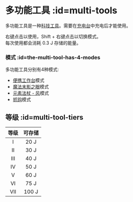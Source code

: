 # 多功能工具 :id=multi-tools

多功能工具是一种[科技工具](/Technical-Gadgets)。需要在[充电台](/Charging-Bench)中充电后才能使用。

右键点击以使用，Shift + 右键点击以切换模式。  
每次使用都会消耗 0.3 J 存储的能量。

### 模式 :id=the-multi-tool-has-4-modes

多功能工具分别有4种模式:

- [便携工作台](/Portable-Crafter)模式
- [魔法末影之眼](/Magic-Eye-of-Ender)模式
- [元素法杖 - 风](/Elemental-Staves)模式
- [抓钩](/Grappling-Hook)模式

## 等级 :id=multi-tool-tiers

| 等级  | 可存储 |
| :---: | :--------------: |
|   I   |       20 J       |
|  II   |       30 J       |
|  III  |       40 J       |
|  IV   |       50 J       |
|   V   |       60 J       |
|  VI   |       75 J       |
|  VII  |      100 J       |